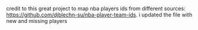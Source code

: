credit to this great project to map nba players ids from different sources: https://github.com/djblechn-su/nba-player-team-ids.
i updated the file with new and missing players